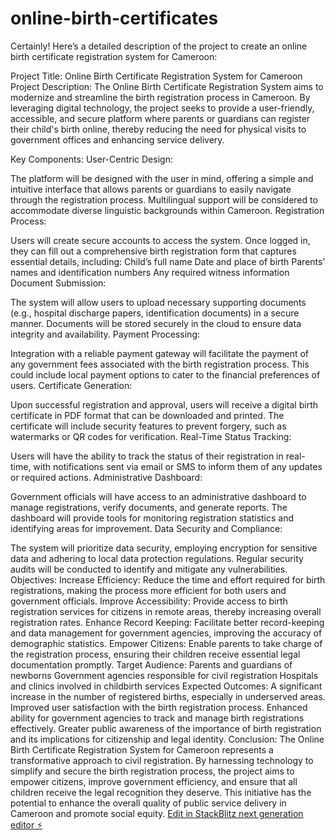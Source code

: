 # online-birth-certificates
Certainly! Here’s a detailed description of the project to create an online birth certificate registration system for Cameroon:

Project Title: Online Birth Certificate Registration System for Cameroon
Project Description:
The Online Birth Certificate Registration System aims to modernize and streamline the birth registration process in Cameroon. By leveraging digital technology, the project seeks to provide a user-friendly, accessible, and secure platform where parents or guardians can register their child's birth online, thereby reducing the need for physical visits to government offices and enhancing service delivery.

Key Components:
User-Centric Design:

The platform will be designed with the user in mind, offering a simple and intuitive interface that allows parents or guardians to easily navigate through the registration process.
Multilingual support will be considered to accommodate diverse linguistic backgrounds within Cameroon.
Registration Process:

Users will create secure accounts to access the system. Once logged in, they can fill out a comprehensive birth registration form that captures essential details, including:
Child’s full name
Date and place of birth
Parents’ names and identification numbers
Any required witness information
Document Submission:

The system will allow users to upload necessary supporting documents (e.g., hospital discharge papers, identification documents) in a secure manner.
Documents will be stored securely in the cloud to ensure data integrity and availability.
Payment Processing:

Integration with a reliable payment gateway will facilitate the payment of any government fees associated with the birth registration process. This could include local payment options to cater to the financial preferences of users.
Certificate Generation:

Upon successful registration and approval, users will receive a digital birth certificate in PDF format that can be downloaded and printed.
The certificate will include security features to prevent forgery, such as watermarks or QR codes for verification.
Real-Time Status Tracking:

Users will have the ability to track the status of their registration in real-time, with notifications sent via email or SMS to inform them of any updates or required actions.
Administrative Dashboard:

Government officials will have access to an administrative dashboard to manage registrations, verify documents, and generate reports.
The dashboard will provide tools for monitoring registration statistics and identifying areas for improvement.
Data Security and Compliance:

The system will prioritize data security, employing encryption for sensitive data and adhering to local data protection regulations.
Regular security audits will be conducted to identify and mitigate any vulnerabilities.
Objectives:
Increase Efficiency: Reduce the time and effort required for birth registrations, making the process more efficient for both users and government officials.
Improve Accessibility: Provide access to birth registration services for citizens in remote areas, thereby increasing overall registration rates.
Enhance Record Keeping: Facilitate better record-keeping and data management for government agencies, improving the accuracy of demographic statistics.
Empower Citizens: Enable parents to take charge of the registration process, ensuring their children receive essential legal documentation promptly.
Target Audience:
Parents and guardians of newborns
Government agencies responsible for civil registration
Hospitals and clinics involved in childbirth services
Expected Outcomes:
A significant increase in the number of registered births, especially in underserved areas.
Improved user satisfaction with the birth registration process.
Enhanced ability for government agencies to track and manage birth registrations effectively.
Greater public awareness of the importance of birth registration and its implications for citizenship and legal identity.
Conclusion:
The Online Birth Certificate Registration System for Cameroon represents a transformative approach to civil registration. By harnessing technology to simplify and secure the birth registration process, the project aims to empower citizens, improve government efficiency, and ensure that all children receive the legal recognition they deserve. This initiative has the potential to enhance the overall quality of public service delivery in Cameroon and promote social equity.
[Edit in StackBlitz next generation editor ⚡️](https://stackblitz.com/~/github.com/Samuelatem/online-birth-certificates)
